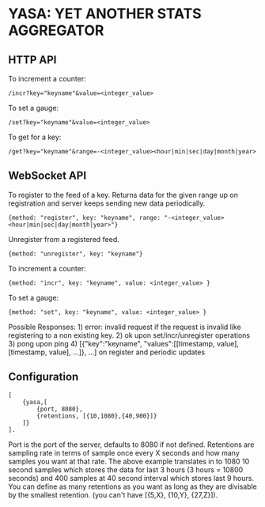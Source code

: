 YASA: YET ANOTHER STATS AGGREGATOR
==================================


HTTP API
--------
To increment a counter:

	/incr?key="keyname"&value=<integer_value>

To set a gauge:

	/set?key="keyname"&value=<integer_value>

To get for a key:

	/get?key="keyname"&range=-<integer_value><hour|min|sec|day|month|year>


WebSocket API
-------------

To register to the feed of a key. Returns data for the given range up on registration and
server keeps sending new data periodically.

	{method: "register", key: "keyname", range: "-<integer_value><hour|min|sec|day|month|year>"}

Unregister from a registered feed.

	{method: "unregister", key: "keyname"}

To increment a counter:

	{method: "incr", key: "keyname", value: <integer_value> }

To set a gauge:

	{method: "set", key: "keyname", value: <integer_value> }

Possible Responses:
	1) error: invalid request
		if the request is invalid like registering to a non existing key.
	2) ok
		upon set/incr/unregister operations
	3) pong
		upon ping
	4) [{"key":"keyname", "values":[[timestamp, value], [timestamp, value], ...]}, ...]
		on register and periodic updates


Configuration
-------------

	[
		{yasa,[
			{port, 8080},
			{retentions, [{10,1080},{40,900}]}
		]}
	].

Port is the port of the server, defaults to 8080 if not defined.
Retentions are sampling rate in terms of sample once every X seconds and how many samples you want at that rate. 
The above example translates in to 1080 10 second samples which stores the data for last 3 hours (3 hours = 10800 seconds) and 400 samples at 40 second interval which stores last 9 hours. You can define as many retentions as you want as long as they are divisable by the smallest retention. (you can't have [{5,X}, {10,Y}, {27,Z}]).